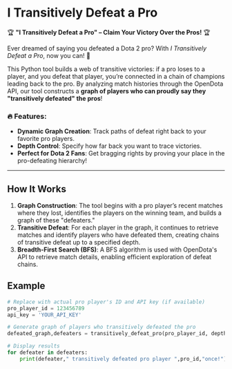 # I Transitively Defeat a Pro

🏆 **"I Transitively Defeat a Pro" – Claim Your Victory Over the Pros!** 🏆

Ever dreamed of saying you defeated a Dota 2 pro? With *I Transitively Defeat a Pro*, now you can! 🚀

This Python tool builds a web of transitive victories: if a pro loses to a player, and you defeat that player, you’re connected in a chain of champions leading back to the pro. By analyzing match histories through the OpenDota API, our tool constructs a **graph of players who can proudly say they "transitively defeated" the pros**!

### 🔥 Features:
- **Dynamic Graph Creation**: Track paths of defeat right back to your favorite pro players.
- **Depth Control**: Specify how far back you want to trace victories.
- **Perfect for Dota 2 Fans**: Get bragging rights by proving your place in the pro-defeating hierarchy!

---

## How It Works

1. **Graph Construction**: The tool begins with a pro player’s recent matches where they lost, identifies the players on the winning team, and builds a graph of these "defeaters."
2. **Transitive Defeat**: For each player in the graph, it continues to retrieve matches and identify players who have defeated them, creating chains of transitive defeat up to a specified depth.
3. **Breadth-First Search (BFS)**: A BFS algorithm is used with OpenDota's API to retrieve match details, enabling efficient exploration of defeat chains.

## Example

```python
# Replace with actual pro player's ID and API key (if available)
pro_player_id = 123456789
api_key = 'YOUR_API_KEY'

# Generate graph of players who transitively defeated the pro
defeated_graph,defeaters = transitively_defeat_pro(pro_player_id, depth_limit=10, api_key=api_key)

# Display results
for defeater in defeaters:
    print(defeater," transitively defeated pro player ",pro_id,"once!")
